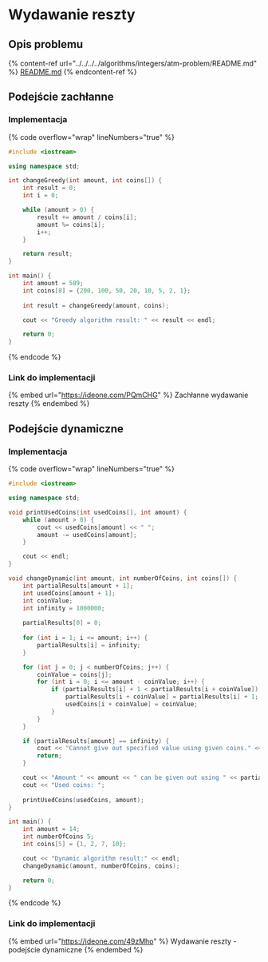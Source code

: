 # Wydawanie reszty

## Opis problemu

{% content-ref url="../../../../algorithms/integers/atm-problem/README.md" %}
[README.md](../../../../algorithms/integers/atm-problem/README.md)
{% endcontent-ref %}

## Podejście zachłanne

### Implementacja

{% code overflow="wrap" lineNumbers="true" %}
```cpp
#include <iostream>

using namespace std;

int changeGreedy(int amount, int coins[]) {
    int result = 0;
    int i = 0;

    while (amount > 0) {
        result += amount / coins[i];
        amount %= coins[i];
        i++;
    }

    return result;
}

int main() {
    int amount = 589;
    int coins[8] = {200, 100, 50, 20, 10, 5, 2, 1};
    
    int result = changeGreedy(amount, coins);

    cout << "Greedy algorithm result: " << result << endl;

    return 0;
}
```
{% endcode %}

### Link do implementacji

{% embed url="https://ideone.com/PQmCHG" %}
Zachłanne wydawanie reszty
{% endembed %}

## Podejście dynamiczne

### Implementacja

{% code overflow="wrap" lineNumbers="true" %}
```cpp
#include <iostream>

using namespace std;

void printUsedCoins(int usedCoins[], int amount) {
	while (amount > 0) {
        cout << usedCoins[amount] << " ";
        amount -= usedCoins[amount];
    }

    cout << endl;
}

void changeDynamic(int amount, int numberOfCoins, int coins[]) {
    int partialResults[amount + 1];
    int usedCoins[amount + 1];
    int coinValue;
    int infinity = 1000000;
    
    partialResults[0] = 0;
    
    for (int i = 1; i <= amount; i++) {
        partialResults[i] = infinity;
    }

    for (int j = 0; j < numberOfCoins; j++) {
        coinValue = coins[j];
        for (int i = 0; i <= amount - coinValue; i++) {
            if (partialResults[i] + 1 < partialResults[i + coinValue]) {
                partialResults[i + coinValue] = partialResults[i] + 1;
                usedCoins[i + coinValue] = coinValue;
            }
        }
    }

    if (partialResults[amount] == infinity) {
        cout << "Cannot give out specified value using given coins." << endl;
        return;
    }

    cout << "Amount " << amount << " can be given out using " << partialResults[amount] << " coins." << endl;
    cout << "Used coins: ";
    
    printUsedCoins(usedCoins, amount);
}

int main() {
    int amount = 14;
    int numberOfCoins 5;
    int coins[5] = {1, 2, 7, 10};

    cout << "Dynamic algorithm result:" << endl;
    changeDynamic(amount, numberOfCoins, coins);

    return 0;
}
```
{% endcode %}

### Link do implementacji

{% embed url="https://ideone.com/49zMho" %}
Wydawanie reszty - podejście dynamiczne
{% endembed %}
